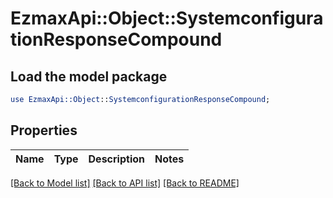 # EzmaxApi::Object::SystemconfigurationResponseCompound

## Load the model package
```perl
use EzmaxApi::Object::SystemconfigurationResponseCompound;
```

## Properties
Name | Type | Description | Notes
------------ | ------------- | ------------- | -------------

[[Back to Model list]](../README.md#documentation-for-models) [[Back to API list]](../README.md#documentation-for-api-endpoints) [[Back to README]](../README.md)


